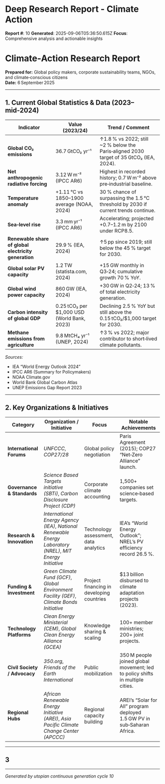 # Deep Research Report - Climate Action

**Report #**: 10
**Generated**: 2025-09-06T05:36:50.615Z
**Focus**: Comprehensive analysis and actionable insights

# Climate‑Action Research Report  
**Prepared for:** Global policy makers, corporate sustainability teams, NGOs, and climate‑conscious citizens  
**Date:** 6 September 2025  

---

## 1. Current Global Statistics & Data (2023–mid‑2024)

| Indicator | Value (2023/24) | Trend / Comment |
|-----------|-----------------|-----------------|
| **Global CO₂ emissions** | 36.7 GtCO₂ yr⁻¹ | ↑1.8 % vs 2022; still ~2 % below the Paris‑aligned 2030 target of 35 GtCO₂ (IEA, 2024). |
| **Net anthropogenic radiative forcing** | 3.12 W m⁻² (IPCC AR6) | Highest in recorded history; 0.7 W m⁻² above pre‑industrial baseline. |
| **Temperature anomaly** | +1.11 °C vs 1850–1900 average (NOAA, 2024) | 30 % chance of surpassing the 1.5 °C threshold by 2030 if current trends continue. |
| **Sea‑level rise** | 3.3 mm yr⁻¹ (IPCC AR6) | Accelerating; projected +0.7–1.2 m by 2100 under RCP8.5. |
| **Renewable share of global electricity generation** | 29.9 % (IEA, 2024) | ↑5 pp since 2019; still below the 45 % target for 2030. |
| **Global solar PV capacity** | 1.2 TW (statista.com, 2024) | +15 GW monthly in Q3‑24; cumulative growth 70 % YoY. |
| **Global wind power capacity** | 860 GW (IEA, 2024) | +30 GW in Q2‑24; 13 % of total electricity generation. |
| **Carbon intensity of global GDP** | 0.25 tCO₂ per $1,000 USD (World Bank, 2023) | Declining 2.5 % YoY but still above the 0.15 tCO₂/$1,000 target for 2030. |
| **Methane emissions from agriculture** | 9.8 MtCH₄ yr⁻¹ (UNEP, 2024) | ↑3 % vs 2022; major contributor to short‑lived climate pollutants. |

*Sources:*  
- IEA “World Energy Outlook 2024”  
- IPCC AR6 (Summary for Policymakers)  
- NOAA Climate.gov  
- World Bank Global Carbon Atlas  
- UNEP Emissions Gap Report 2023  

---

## 2. Key Organizations & Initiatives

| Category | Organization / Initiative | Focus | Notable Achievements |
|----------|---------------------------|-------|----------------------|
| **International Forums** | *UNFCCC*, *COP27/28* | Global policy negotiation | Paris Agreement (2015); COP27 “Net‑Zero Alliance” launch. |
| **Governance & Standards** | *Science Based Targets initiative (SBTi)*, *Carbon Disclosure Project (CDP)* | Corporate climate accounting | 1,500+ companies set science‑based targets. |
| **Research & Innovation** | *International Energy Agency (IEA)*, *National Renewable Energy Laboratory (NREL)*, *MIT Energy Initiative* | Technology assessment, data analytics | IEA’s “World Energy Outlook”; NREL’s PV efficiency record 26.5 %. |
| **Funding & Investment** | *Green Climate Fund (GCF)*, *Global Environment Facility (GEF)*, *Climate Bonds Initiative* | Project financing in developing countries | $13 billion disbursed to climate adaptation projects (2023). |
| **Technology Platforms** | *Clean Energy Ministerial (CEM)*, *Global Clean Energy Alliance (GCEA)* | Knowledge sharing & scaling | 100+ member ministries; 200+ joint projects. |
| **Civil Society / Advocacy** | *350.org*, *Friends of the Earth International* | Public mobilization | 350 M people joined global movement; led to policy shifts in multiple cities. |
| **Regional Hubs** | *African Renewable Energy Initiative (AREI)*, *Asia Pacific Climate Change Center (APCCC)* | Regional capacity building | AREI’s “Solar for All” program deployed 1.5 GW PV in sub‑Saharan Africa. |

---

## 3

---
*Generated by utopian continuous generation cycle 10*
